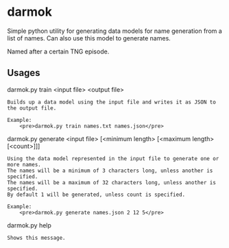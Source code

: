 darmok
==========
Simple python utility for generating data models for name generation from a list of names. Can also use this model to generate names.

Named after a certain TNG episode.

Usages
----------

darmok.py train &lt;input file&gt; &lt;output file&gt;

	Builds up a data model using the input file and writes it as JSON to the output file.

	Example:
		<pre>darmok.py train names.txt names.json</pre>

darmok.py generate &lt;input file&gt; [&lt;minimum length&gt; [&lt;maximum length&gt; [&lt;count&gt;]]]

	Using the data model represented in the input file to generate one or more names.
	The names will be a minimum of 3 characters long, unless another is specified.
	The names will be a maximum of 32 characters long, unless another is specified.
	By default 1 will be generated, unless count is specified.

	Example:
		<pre>darmok.py generate names.json 2 12 5</pre>

darmok.py help

	Shows this message.
